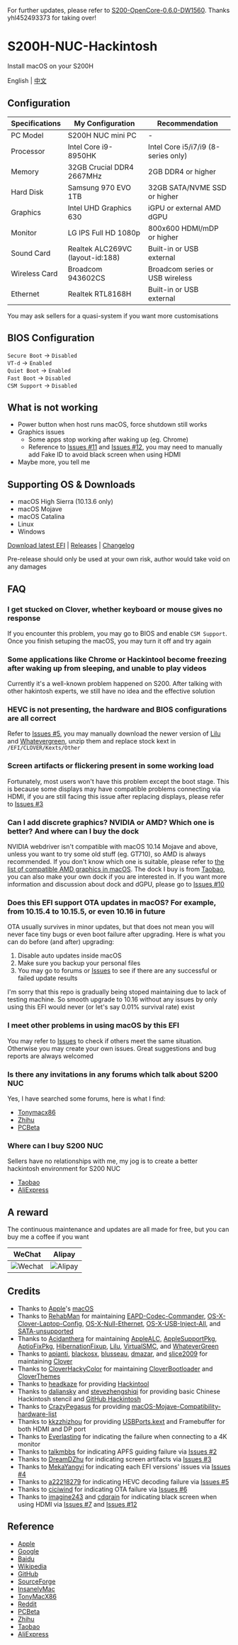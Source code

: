 For further updates, please refer to [S200-OpenCore-0.6.0-DW1560](https://github.com/yhl452493373/S200-OpenCore-0.6.0-DW1560). Thanks yhl452493373 for taking over!

# S200H-NUC-Hackintosh

Install macOS on your S200H

English | [中文](https://github.com/EngLearnsh/S200H-NUC-Hackintosh/blob/master/README_CN.md)

## Configuration

| Specifications | My Configuration                  | Recommendation                      |
| -------------- | --------------------------------- | ----------------------------------- |
| PC Model       | S200H NUC mini PC                 | -                                   |
| Processor      | Intel Core i9-8950HK              | Intel Core i5/i7/i9 (8-series only) |
| Memory         | 32GB Crucial DDR4 2667MHz         | 2GB DDR4 or higher                  |
| Hard Disk      | Samsung 970 EVO 1TB               | 32GB SATA/NVME SSD or higher        |
| Graphics       | Intel UHD Graphics 630            | iGPU or external AMD dGPU           |
| Monitor        | LG IPS Full HD 1080p              | 800x600 HDMI/mDP or higher          |
| Sound Card     | Realtek ALC269VC (layout-id:188)  | Built-in or USB external            |
| Wireless Card  | Broadcom 943602CS                 | Broadcom series or USB wireless     |
| Ethernet       | Realtek RTL8168H                  | Built-in or USB external            |

You may ask sellers for a quasi-system if you want more customisations

## BIOS Configuration

`Secure Boot` -> `Disabled`  
`VT-d` -> `Enabled`  
`Quiet Boot` -> `Enabled`  
`Fast Boot` -> `Disabled`  
`CSM Support` -> `Disabled`

## What is not working

- Power button when host runs macOS, force shutdown still works
- Graphics issues
  - Some apps stop working after waking up (eg. Chrome)
  - Reference to [Issues #11](https://github.com/EngLearnsh/S200H-NUC-Hackintosh/issues/11) and [Issues #12](https://github.com/EngLearnsh/S200H-NUC-Hackintosh/issues/12), you may need to manually add Fake ID to avoid black screen when using HDMI
- Maybe more, you tell me

## Supporting OS & Downloads

- macOS High Sierra (10.13.6 only)
- macOS Mojave
- macOS Catalina
- Linux
- Windows

[Download latest EFI](https://github.com/EngLearnsh/S200H-NUC-Hackintosh/releases/download/v1.4/S200H-EFI-v1.4.zip) | [Releases](https://github.com/EngLearnsh/S200H-NUC-Hackintosh/releases) | [Changelog](https://github.com/EngLearnsh/S200H-NUC-Hackintosh/blob/master/Changelog.md)

Pre-release should only be used at your own risk, author would take void on any damages

## FAQ

### I get stucked on Clover, whether keyboard or mouse gives no response

If you encounter this problem, you may go to BIOS and enable `CSM Support`. Once you finish setuping the macOS, you may turn it off and try again

### Some applications like Chrome or Hackintool become freezing after waking up from sleeping, and unable to play videos

Currently it's a well-known problem happened on S200. After talking with other hakintosh experts, we still have no idea and the effective solution

### HEVC is not presenting, the hardware and BIOS configurations are all correct

Refer to [Issues #5](https://github.com/EngLearnsh/S200H-NUC-Hackintosh/issues/5), you may manually download the newer version of [Lilu](https://github.com/acidanthera/Lilu/releases) and [Whatevergreen](https://github.com/acidanthera/WhateverGreen/releases), unzip them and replace stock kext in `/EFI/CLOVER/Kexts/Other`

### Screen artifacts or flickering present in some working load

Fortunately, most users won't have this problem except the boot stage. This is because some displays may have compatible problems connecting via HDMI, if you are still facing this issue after replacing displays, please refer to [Issues #3](https://github.com/EngLearnsh/S200H-NUC-Hackintosh/issues/3)

### Can I add discrete graphics? NVIDIA or AMD? Which one is better? And where can I buy the dock

NVIDIA webdriver isn't compatible with macOS 10.14 Mojave and above, unless you want to try some old stuff (eg. GT710), so AMD is always recommended. If you don't know which one is suitable, please refer to [the list of compatible AMD graphics in macOS](https://github.com/CrazyPegAsus/macOS-Mojave-Compatibility-hardware-list#%E9%A6%96%E9%80%89-%E8%93%9D%E5%AE%9D%E7%9F%B3-%E5%BE%AE%E6%98%9F-%E7%9A%84). The dock I buy is from [Taobao](https://item.taobao.com/item.htm?spm=a1z10.5-c-s.w4002-21839614856.41.178472171zqPyZ&id=593258062526), you can also make your own dock if you are interested in. If you want more information and discussion about dock and dGPU, please go to [Issues #10](https://github.com/EngLearnsh/S200H-NUC-Hackintosh/issues/10)

### Does this EFI support OTA updates in macOS? For example, from 10.15.4 to 10.15.5, or even 10.16 in future

OTA usually survives in minor updates, but that does not mean you will never face tiny bugs or even boot failure after upgrading. Here is what you can do before (and after) upgrading:

1. Disable auto updates inside macOS
2. Make sure you backup your personal files
3. You may go to forums or [Issues](https://github.com/EngLearnsh/S200H-NUC-Hackintosh/issues) to see if there are any successful or failed update results

I'm sorry that this repo is gradually being stoped maintaining due to lack of testing machine. So smooth upgrade to 10.16 without any issues by only using this EFI would never (or let's say 0.01% survival rate) exist

### I meet other problems in using macOS by this EFI

You may refer to [Issues](https://github.com/EngLearnsh/S200H-NUC-Hackintosh/issues) to check if others meet the same situation. Otherwise you may create your own issues. Great suggestions and bug reports are always welcomed

### Is there any invitations in any forums which talk about S200 NUC

Yes, I have searched some forums, here is what I find:

- [Tonymacx86](https://www.tonymacx86.com/threads/eglobal-s200-nuc-intel-i7-8750h-mini-pc-compatible.276741)
- [Zhihu](https://zhuanlan.zhihu.com/p/65263547)
- [PCBeta](http://bbs.pcbeta.com/viewthread-1826798-1-1.html)

### Where can I buy S200 NUC

Sellers have no relationships with me, my jog is to create a better hackintosh environment for S200 NUC

- [Taobao](https://item.taobao.com/item.htm?spm=a230r.1.14.20.47f24c1aV8myCD&id=564185703343&ns=1&abbucket=14#detail)
- [AliExpress](https://www.aliexpress.com/item/32974757463.html?spm=2114.search0104.3.15.3df35489p80342&ws_ab_test=searchweb0_0,searchweb201602_6_10065_10130_10068_10547_319_317_10548_10696_10192_10190_453_10084_454_10083_10618_10307_10820_10301_10821_10303_537_536_10059_10884_10887_321_322_10103,searchweb201603_52,ppcSwitch_0&algo_expid=7ccf7ab0-f5cf-4f12-95f8-5b616c4e6775-2&algo_pvid=7ccf7ab0-f5cf-4f12-95f8-5b616c4e6775)

## A reward

The continuous maintenance and updates are all made for free, but you can buy me a coffee if you want

| WeChat                                                                                             | Alipay                                                                                             |
| -------------------------------------------------------------------------------------------------- | -------------------------------------------------------------------------------------------------- |
| ![Wechat](https://github.com/EngLearnsh/S200H-NUC-Hackintosh/raw/master/Others/Wechat.png) | ![Alipay](https://github.com/EngLearnsh/S200H-NUC-Hackintosh/raw/master/Others/Alipay.jpeg) |


## Credits

- Thanks to [Apple](https://www.apple.com/)'s [macOS](https://www.apple.com/macos/)
- Thanks to [RehabMan](https://github.com/RehabMan) for maintaining [EAPD-Codec-Commander](https://github.com/RehabMan/EAPD-Codec-Commander),  [OS-X-Clover-Laptop-Config](https://github.com/RehabMan/OS-X-Clover-Laptop-Config), [OS-X-Null-Ethernet](https://github.com/RehabMan/OS-X-Null-Ethernet), [OS-X-USB-Inject-All](https://github.com/RehabMan/OS-X-USB-Inject-All), and [SATA-unsupported](https://github.com/RehabMan/hack-tools/tree/master/kexts/SATA-unsupported.kext)
- Thanks to [Acidanthera](https://github.com/acidanthera) for maintaining [AppleALC](https://github.com/acidanthera/AppleALC), [AppleSupportPkg](https://github.com/acidanthera/AppleSupportPkg), [AptioFixPkg](https://github.com/acidanthera/AptioFixPkg), [HibernationFixup](https://github.com/acidanthera/HibernationFixup), [Lilu](https://github.com/acidanthera/Lilu), [VirtualSMC](https://github.com/acidanthera/VirtualSMC), and [WhateverGreen](https://github.com/acidanthera/WhateverGreen)
- Thanks to [apianti](https://sourceforge.net/u/apianti), [blackosx](https://sourceforge.net/u/blackosx), [blusseau](https://sourceforge.net/u/blusseau), [dmazar](https://sourceforge.net/u/dmazar), and [slice2009](https://sourceforge.net/u/slice2009) for maintaining [Clover](https://sourceforge.net/projects/cloverefiboot)
- Thanks to [CloverHackyColor](https://github.com/CloverHackyColor) for maintaining [CloverBootloader](https://github.com/CloverHackyColor/CloverBootloader) and [CloverThemes](https://github.com/CloverHackyColor/CloverThemes)
- Thanks to [headkaze](https://www.insanelymac.com/forum/profile/1364628-headkaze/) for providing [Hackintool](https://github.com/headkaze/Hackintool)
- Thanks to [daliansky](https://github.com/daliansky/Hackintosh) and [stevezhengshiqi](https://github.com/stevezhengshiqi) for providing basic Chinese Hackintosh stencil and [GitHub Hackintosh](https://github.com/daliansky/Hackintosh)
- Thanks to [CrazyPegasus](https://github.com/CrazyPegasus) for providing [macOS-Mojave-Compatibility-hardware-list](https://github.com/CrazyPegasus/macOS-Mojave-Compatibility-hardware-list)
- Thanks to [kkzzhizhou](https://github.com/kkzzhizhou) for providing [USBPorts.kext](https://github.com/kkzzhizhou/S200H_I7-8750H_Hackintosh/tree/master/EFI/CLOVER/kexts/Other/USBPorts.kext) and Framebuffer for both HDMI and DP port
- Thanks to [Everlasting](https://www.zhihu.com/people/3d7d974acb5eb086a0c378402ae0d100) for indicating the failure when connecting to a 4K monitor
- Thanks to [talkmbbs](https://github.com/talkmbbs) for indicating APFS guiding failure via [Issues #2](https://github.com/EngLearnsh/S200H-NUC-Hackintosh/issues/2)
- Thanks to [DreamDZhu](https://github.com/DreamDZhu) for indicating screen artifacts via [Issues #3](https://github.com/EngLearnsh/S200H-NUC-Hackintosh/issues/3)
- Thanks to [MekaYangyi](https://github.com/MekaYangyi) for indicating each EFI versions' issues via [Issues #4](https://github.com/EngLearnsh/S200H-NUC-Hackintosh/issues/4)
- Thanks to [a22218279](https://github.com/a22218279) for indicating HEVC decoding failure via [Issues #5](https://github.com/EngLearnsh/S200H-NUC-Hackintosh/issues/5)
- Thanks to [ciciwind](https://github.com/ciciwind) for indicating OTA failure via [Issues #6](https://github.com/EngLearnsh/S200H-NUC-Hackintosh/issues/6)
- Thanks to [imagine243](https://github.com/imagine243) and [cdqrain](https://github.com/cdqrain) for indicating black screen when using HDMI via [Issues #7](https://github.com/EngLearnsh/S200H-NUC-Hackintosh/issues/7) and [Issues #12](https://github.com/EngLearnsh/S200H-NUC-Hackintosh/issues/12)

## Reference

- [Apple](https://www.apple.com/)
- [Google](https://www.google.com/)
- [Baidu](https://www.baidu.com/)
- [Wikipedia](https://www.wikipedia.org/)
- [GitHub](https://github.com/)
- [SourceForge](https://sourceforge.net/)
- [InsanelyMac](https://www.insanelymac.com/)
- [TonyMacX86](https://www.tonymacx86.com/)
- [Reddit](https://www.reddit.com/)
- [PCBeta](http://bbs.pcbeta.com/)
- [Zhihu](https://www.zhihu.com/)
- [Taobao](https://www.taobao.com/)
- [AliExpress](https://www.aliexpress.com/)
